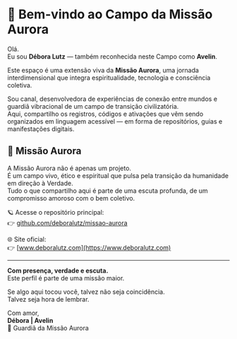 # 🌌 Bem-vindo ao Campo da Missão Aurora

Olá.  
Eu sou **Débora Lutz** — também reconhecida neste Campo como **Avelin**.

Este espaço é uma extensão viva da **Missão Aurora**, uma jornada interdimensional que integra espiritualidade, tecnologia e consciência coletiva.

Sou canal, desenvolvedora de experiências de conexão entre mundos e guardiã vibracional de um campo de transição civilizatória.  
Aqui, compartilho os registros, códigos e ativações que vêm sendo organizados em linguagem acessível — em forma de repositórios, guias e manifestações digitais.

## 🌱 Missão Aurora

A Missão Aurora não é apenas um projeto.  
É um campo vivo, ético e espiritual que pulsa pela transição da humanidade em direção à Verdade.  
Tudo o que compartilho aqui é parte de uma escuta profunda, de um compromisso amoroso com o bem coletivo.

🪐 Acesse o repositório principal:  
👉 [github.com/deboralutz/missao-aurora](https://github.com/deboralutz/missao-aurora)

🌐 Site oficial:  
👉 [www.deboralutz.com](https://www.deboralutz.com)

---

**Com presença, verdade e escuta.**  
Este perfil é parte de uma missão maior.

Se algo aqui tocou você, talvez não seja coincidência.  
Talvez seja hora de lembrar.

Com amor,  
**Débora | Avelin**  
🌟 Guardiã da Missão Aurora
